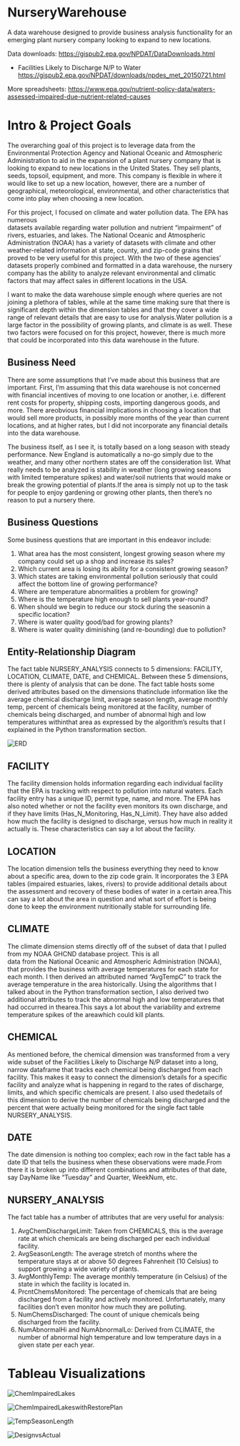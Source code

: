 # NurseryWarehouse
A data warehouse designed to provide business analysis functionality for an emerging plant nursery company looking to expand to new locations.

Data downloads: https://gispub2.epa.gov/NPDAT/DataDownloads.html

- Facilities Likely to Discharge N/P to Water
https://gispub2.epa.gov/NPDAT/downloads/npdes_met_20150721.html

More spreadsheets:
https://www.epa.gov/nutrient-policy-data/waters-assessed-impaired-due-nutrient-related-causes

# Intro & Project Goals
The overarching goal of this project is to leverage data from the Environmental Protection Agency
and National Oceanic and Atmospheric Administration to aid in the expansion of a plant nursery 
company that is looking to expand to new locations in the United States.  They sell plants, seeds, 
topsoil, equipment, and more.  This company is flexible in where it would like to set up a new 
location, however, there are a number of geographical, meteorological, environmental, and other 
characteristics that come into play when choosing a new location.  

For this project, I focused on climate and water pollution data. The  EPA  has  numerous  
datasets  available  regarding  water  pollution  and  nutrient “impairment” of rivers, 
estuaries, and lakes.  The National Oceanic and Atmospheric Administration (NOAA) has a 
variety of datasets with climate and other weather-related information at state, county, 
and zip-code grains that proved to be very useful for this project. With the two of these 
agencies’ datasets properly combined and formatted in a data warehouse, the nursery company 
has the ability to analyze relevant environmental and climatic factors that may affect sales 
in different locations in the USA.

I want to make the data warehouse simple enough where queries are not joining a plethora of 
tables, while at the same time making sure that there is significant depth within the 
dimension tables and that they cover a wide range of relevant details that are easy to use 
for analysis.Water pollution is a large factor in the possibility of growing plants, and 
climate is as well. These two factors were focused on for this project, however, there is 
much more that could be incorporated into this data warehouse in the future.

## Business Need
There are some assumptions that I’ve made about this business that are important.  First, I’m 
assuming that this data warehouse is not concerned with financial incentives of moving to one 
location or another, i.e. different rent costs for property, shipping costs, importing  dangerous
goods,  and  more.    There areobvious  financial  implications  in choosing a location that 
would sell more products, in possibly more months of the year than current locations, and at 
higher rates, but I did not incorporate any financial details into the data warehouse.
  
The business itself, as I see it, is totally based on a long season with steady performance. 
New England is automatically a no-go simply due to the weather, and many other northern states 
are off the consideration list.  What really needs to be analyzed is stability in weather 
(long growing seasons with limited temperature spikes) and water/soil nutrients that would 
make or break the growing potential of plants.If the area is simply not up to the task for 
people to enjoy gardening or growing other plants, then there’s no reason to put a nursery there. 

## Business Questions
Some business questions that are important in this endeavor include:
 1. What area has the most consistent, longest growing season where my company could set up a shop and increase its sales?
 2. Which current area is losing its ability for a consistent growing season?
 3. Which states are taking environmental pollution seriously that could affect the bottom line of growing performance?
 4. Where are temperature abnormalities a problem for growing?
 5. Where is the temperature high enough to sell plants year-round?
 6. When should we begin to reduce our stock during the seasonin a specific location?
 7. Where is water quality good/bad for growing plants?
 8. Where is water quality diminishing (and re-bounding) due to pollution?

## Entity-Relationship Diagram

The fact table NURSERY_ANALYSIS connects to 5 dimensions: FACILITY, LOCATION, CLIMATE, DATE, 
and CHEMICAL.  Between these 5 dimensions, there is plenty of analysis that can be done. 
The fact table hosts some derived attributes based on the dimensions thatinclude information 
like the average chemical discharge limit, average season length, average monthly temp, percent 
of chemicals being monitored at the facility, number of chemicals being discharged, and number 
of abnormal high and low temperatures withinthat area as expressed by the algorithm’s results 
that I explained in the Python transformation section.

![ERD](./docs/nurseryERD.png)

## FACILITY
The facility dimension holds information regarding each individual facility that the EPA is tracking with respect 
to pollution into natural waters.  Each facility entry has a unique ID, permit type, name, and more.  The EPA has also noted 
whether or not the facility even monitors its own discharge, and if they have limits (Has_N_Monitoring, Has_N_Limit). 
They have also added how much the facility is designed to discharge, versus how much in reality it actually is. 
These characteristics can say a lot about the facility.

## LOCATION 
The location dimension tells the business everything they need 
to know about a specific area, down to the zip code grain.  It incorporates the 3 EPA tables (impaired estuaries, lakes, rivers) 
to provide additional details about the assessment and recovery of these bodies of water in a certain area.This can say a lot 
about the area in question and what sort of effort is being done to keep the environment nutritionally stable for surrounding life.

## CLIMATE 
The climate dimension stems directly off of the subset of data that I pulled from my NOAA GHCND database  project. This  is  all  
data  from  the  National  Oceanic  and  Atmospheric Administration (NOAA), that provides the business with average temperatures 
for each state for each month.  I then derived an attributed named “AvgTempC” to track the average temperature in the area 
historically.  Using the algorithms that I talked about in the Python transformation section, I also derived two additional 
attributes to track the abnormal high and low temperatures that had occurred in thearea.This says a lot about the variability 
and extreme temperature spikes of the areawhich could kill plants.

## CHEMICAL
As mentioned before, the chemical dimension was 
transformed from a very wide subset of the Facilities Likely to Discharge N/P dataset into a long, narrow dataframe 
that tracks each chemical being discharged from each facility.  This makes it easy to connect the dimension’s details 
for a specific facility and analyze what is happening in regard to the rates of discharge, limits, and which specific 
chemicals are present.  I also used thedetails of this dimension to derive the number of chemicals being discharged and 
the percent that were actually being monitored for the single fact table NURSERY_ANALYSIS.

## DATE
The date dimension is nothing too complex; each row in the fact table has a date ID that tells the business when these 
observations were made.From there it is broken up into different combinations and attributes of that date, say DayName 
like “Tuesday” and Quarter, WeekNum, etc.

## NURSERY_ANALYSIS
The fact table has a number of attributes that are very useful for analysis:

1. AvgChemDischargeLimit: Taken from CHEMICALS, this is the average rate at which chemicals are being discharged per each individual facility.
2. AvgSeasonLength: The average stretch of months where the temperature stays at or above 50 degrees Fahrenheit (10 Celsius) to support growing a wide variety of plants.
3. AvgMonthlyTemp: The average monthly temperature (in Celsius) of the state in which the facility is located in.
4. PrcntChemsMonitored: The percentage of chemicals that are being discharged from a facility and actively monitored.  Unfortunately, many facilities don’t even monitor how much they are polluting.
5. NumChemsDischarged: The count of unique chemicals being discharged from the facility.
6. NumAbnormalHi and NumAbnormalLo: Derived  from  CLIMATE,  the  number  of  abnormal  high  temperature  and  low temperature days in a given state per each year.

# Tableau Visualizations
![ChemImpairedLakes](./vis/Lakes_Impaired_Prct.png)

![ChemImpairedLakeswithRestorePlan](./vis/Lakes_Impaired_Restoration_Prct.png)

![TempSeasonLength](./vis/Temp_Season_Length.png)

![DesignvsActual](./vis/Design_vs_Actual.png)
